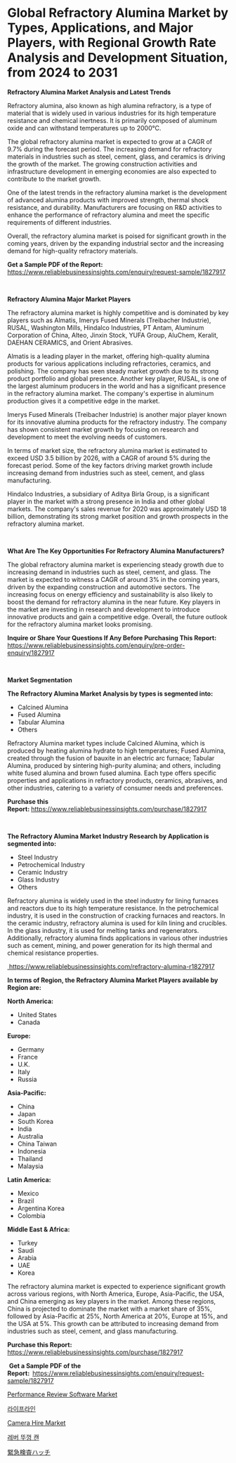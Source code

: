 <p><h1>Global Refractory Alumina Market by Types, Applications, and Major Players, with Regional Growth Rate Analysis and Development Situation, from 2024 to 2031</h1></p><p><strong>Refractory Alumina Market Analysis and Latest Trends</strong></p>
<p><p>Refractory alumina, also known as high alumina refractory, is a type of material that is widely used in various industries for its high temperature resistance and chemical inertness. It is primarily composed of aluminum oxide and can withstand temperatures up to 2000°C.</p><p>The global refractory alumina market is expected to grow at a CAGR of 9.7% during the forecast period. The increasing demand for refractory materials in industries such as steel, cement, glass, and ceramics is driving the growth of the market. The growing construction activities and infrastructure development in emerging economies are also expected to contribute to the market growth.</p><p>One of the latest trends in the refractory alumina market is the development of advanced alumina products with improved strength, thermal shock resistance, and durability. Manufacturers are focusing on R&D activities to enhance the performance of refractory alumina and meet the specific requirements of different industries.</p><p>Overall, the refractory alumina market is poised for significant growth in the coming years, driven by the expanding industrial sector and the increasing demand for high-quality refractory materials.</p></p>
<p><strong>Get a Sample PDF of the Report:&nbsp;</strong> <a href="https://www.reliablebusinessinsights.com/enquiry/request-sample/1827917">https://www.reliablebusinessinsights.com/enquiry/request-sample/1827917</a></p>
<p>&nbsp;</p>
<p><strong>Refractory Alumina Major Market Players</strong></p>
<p><p>The refractory alumina market is highly competitive and is dominated by key players such as Almatis, Imerys Fused Minerals (Treibacher Industrie), RUSAL, Washington Mills, Hindalco Industries, PT Antam, Aluminum Corporation of China, Alteo, Jinxin Stock, YUFA Group, AluChem, Keralit, DAEHAN CERAMICS, and Orient Abrasives.</p><p>Almatis is a leading player in the market, offering high-quality alumina products for various applications including refractories, ceramics, and polishing. The company has seen steady market growth due to its strong product portfolio and global presence. Another key player, RUSAL, is one of the largest aluminum producers in the world and has a significant presence in the refractory alumina market. The company's expertise in aluminum production gives it a competitive edge in the market.</p><p>Imerys Fused Minerals (Treibacher Industrie) is another major player known for its innovative alumina products for the refractory industry. The company has shown consistent market growth by focusing on research and development to meet the evolving needs of customers.</p><p>In terms of market size, the refractory alumina market is estimated to exceed USD 3.5 billion by 2026, with a CAGR of around 5% during the forecast period. Some of the key factors driving market growth include increasing demand from industries such as steel, cement, and glass manufacturing.</p><p>Hindalco Industries, a subsidiary of Aditya Birla Group, is a significant player in the market with a strong presence in India and other global markets. The company's sales revenue for 2020 was approximately USD 18 billion, demonstrating its strong market position and growth prospects in the refractory alumina market.</p></p>
<p>&nbsp;</p>
<p><strong>What Are The Key Opportunities For Refractory Alumina Manufacturers?</strong></p>
<p><p>The global refractory alumina market is experiencing steady growth due to increasing demand in industries such as steel, cement, and glass. The market is expected to witness a CAGR of around 3% in the coming years, driven by the expanding construction and automotive sectors. The increasing focus on energy efficiency and sustainability is also likely to boost the demand for refractory alumina in the near future. Key players in the market are investing in research and development to introduce innovative products and gain a competitive edge. Overall, the future outlook for the refractory alumina market looks promising.</p></p>
<p><strong>Inquire or Share Your Questions If Any Before Purchasing This Report:</strong> <a href="https://www.reliablebusinessinsights.com/enquiry/pre-order-enquiry/1827917">https://www.reliablebusinessinsights.com/enquiry/pre-order-enquiry/1827917</a></p>
<p>&nbsp;</p>
<p><strong>Market Segmentation</strong></p>
<p><strong>The Refractory Alumina Market Analysis by types is segmented into:</strong></p>
<p><ul><li>Calcined Alumina</li><li>Fused Alumina</li><li>Tabular Alumina</li><li>Others</li></ul></p>
<p><p>Refractory Alumina market types include Calcined Alumina, which is produced by heating alumina hydrate to high temperatures; Fused Alumina, created through the fusion of bauxite in an electric arc furnace; Tabular Alumina, produced by sintering high-purity alumina; and others, including white fused alumina and brown fused alumina. Each type offers specific properties and applications in refractory products, ceramics, abrasives, and other industries, catering to a variety of consumer needs and preferences.</p></p>
<p><strong>Purchase this Report:&nbsp;</strong><a href="https://www.reliablebusinessinsights.com/purchase/1827917">https://www.reliablebusinessinsights.com/purchase/1827917</a></p>
<p>&nbsp;</p>
<p><strong>The Refractory Alumina Market Industry Research by Application is segmented into:</strong></p>
<p><ul><li>Steel Industry</li><li>Petrochemical Industry</li><li>Ceramic Industry</li><li>Glass Industry</li><li>Others</li></ul></p>
<p><p>Refractory alumina is widely used in the steel industry for lining furnaces and reactors due to its high temperature resistance. In the petrochemical industry, it is used in the construction of cracking furnaces and reactors. In the ceramic industry, refractory alumina is used for kiln lining and crucibles. In the glass industry, it is used for melting tanks and regenerators. Additionally, refractory alumina finds applications in various other industries such as cement, mining, and power generation for its high thermal and chemical resistance properties.</p></p>
<p><a href="https://www.reliablebusinessinsights.com/refractory-alumina-r1827917">&nbsp;https://www.reliablebusinessinsights.com/refractory-alumina-r1827917</a></p>
<p><strong>In terms of Region, the Refractory Alumina Market Players available by Region are:</strong></p>
<p>
    <p> <strong> North America: </strong>
        <ul>
            <li>United States</li>
            <li>Canada</li>
        </ul>
        </p> 
    <p> <strong> Europe: </strong>
        <ul>
            <li>Germany</li>
            <li>France</li>
            <li>U.K.</li>
            <li>Italy</li>
            <li>Russia</li>
        </ul>
        </p> 
    <p> <strong> Asia-Pacific: </strong>
        <ul>
            <li>China</li>
            <li>Japan</li>
            <li>South Korea</li>
            <li>India</li>
            <li>Australia</li>
            <li>China Taiwan</li>
            <li>Indonesia</li>
            <li>Thailand</li>
            <li>Malaysia</li>
        </ul>
        </p> 
    <p> <strong> Latin America: </strong>
        <ul>
            <li>Mexico</li>
            <li>Brazil</li>
            <li>Argentina Korea</li>
            <li>Colombia</li>
        </ul>
        </p> 
    <p> <strong> Middle East & Africa: </strong>
        <ul>
            <li>Turkey</li>
            <li>Saudi</li>
            <li>Arabia</li>
            <li>UAE</li>
            <li>Korea</li>
        </ul>
    </p>
    </p>
<p><p>The refractory alumina market is expected to experience significant growth across various regions, with North America, Europe, Asia-Pacific, the USA, and China emerging as key players in the market. Among these regions, China is projected to dominate the market with a market share of 35%, followed by Asia-Pacific at 25%, North America at 20%, Europe at 15%, and the USA at 5%. This growth can be attributed to increasing demand from industries such as steel, cement, and glass manufacturing.</p></p>
<p><strong>Purchase this Report: </strong><a href="https://www.reliablebusinessinsights.com/purchase/1827917">https://www.reliablebusinessinsights.com/purchase/1827917</a></p>
<p>&nbsp;<strong>Get a Sample PDF of the Report:&nbsp;&nbsp;</strong><a href="https://www.reliablebusinessinsights.com/enquiry/request-sample/1827917">https://www.reliablebusinessinsights.com/enquiry/request-sample/1827917</a></p>
<p><strong></strong></p>
<p><p><a href="https://github.com/haleemasakdiya1/Market-Research-Report-List-1/blob/main/performance-review-software-market.md">Performance Review Software Market</a></p><p><a href="https://github.com/joannescott9078/Market-Research-Report-List-1/blob/main/3036480129264.md">라이프라인</a></p><p><a href="https://github.com/yazulaeha/Market-Research-Report-List-1/blob/main/camera-hire-market.md">Camera Hire Market</a></p><p><a href="https://github.com/TrevorKruvalis5678/Market-Research-Report-List-2/blob/main/6474212129263.md">레버 뚜껑 캔</a></p><p><a href="https://github.com/KaydenJohns1964/Market-Research-Report-List-2/blob/main/962618690460.md">緊急検査ハッチ</a></p></p>